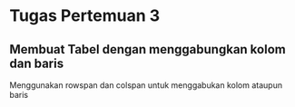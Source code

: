 # Tugas Pertemuan 3
## Membuat Tabel dengan menggabungkan kolom dan baris
Menggunakan rowspan dan colspan untuk menggabukan kolom ataupun baris
